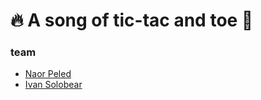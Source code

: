 # 🔥 A song of tic-tac and toe 🧊

### team

- [Naor Peled](github.com/naorpeled)
- [Ivan Solobear](github.com/Solobear)